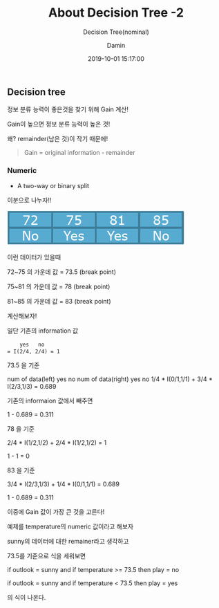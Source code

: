 ﻿---
layout:     post
title:      "About Decision Tree -2"
subtitle:   "Decision Tree(nominal)"
date:       2019-10-01 15:17:00
author:     "Damin"
header-img: "img/tag-bg.jpg"
header-mask: 0.3
catalog:    true
categories: Data_mining
tags:
  - Data_mining
---

## Decision tree

정보 분류 능력이 좋은것을 찾기 위해 Gain 계산!

Gain이 높으면 정보 분류 능력이 높은 것!

왜?  remainder(남은 것)이 작기 때문에!

> Gain = original information - remainder

### Numeric

- A two-way or binary split

이분으로 나누자!!

![numeric_sample](/img/in-post/Data_mining/numeric_sample.PNG)<br>

이런 데이터가 있을때

72~75 의 가운데 값 = 73.5 (break point)

75~81 의 가운데 값 = 78 (break point)

81~85 의 가운데 값 = 83 (break point)

계산해보자!

일단 기존의 information 값

~~~
    yes   no
= I(2/4, 2/4) = 1
~~~

73.5 을 기준

num of data(left)    yes  no        num of data(right)     yes  no
   1/4   *         I(0/1,1/1) +           3/4          * I(2/3,1/3) = 0.689

기존의 informaion 값에서 빼주면

1 - 0.689 = 0.311

78 을 기준

2/4 * I(1/2,1/2) + 2/4 * I(1/2,1/2) = 1

1 - 1 = 0

83 을 기준

3/4 * I(2/3,1/3) + 1/4 * I(0/1,1/1) = 0.689

1 - 0.689 = 0.311

이중에 Gain 값이 가장 큰 것을 고른다!

예제를 temperature의 numeric 값이라고 해보자

sunny의 데이터에 대한 remainer라고 생각하고

73.5를 기준으로 식을 세워보면

if outlook = sunny and if temperature >= 73.5 then play = no

if outlook = sunny and if temperature < 73.5 then play = yes

의 식이 나온다.

